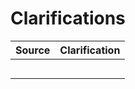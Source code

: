 # Clarifications

| Source | Clarification |
| ------ | ------------- |
|        |               |
|        |               |
|        |               |
|        |               |
|        |               |

